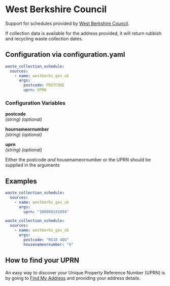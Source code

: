 # West Berkshire Council

Support for schedules provided by [West Berkshire Council](https://www.westberks.gov.uk/).

If collection data is available for the address provided, it will return rubbish and recycling waste collection dates.

## Configuration via configuration.yaml

```yaml
waste_collection_schedule:
  sources:
    - name: westberks_gov_uk
      args:
        postcode: POSTCODE
        uprn: UPRN
```

### Configuration Variables

**postcode**<br>
_(string) (optional)_

**hournameornumber**<br>
_(string) (optional)_

**uprn**<br>
_(string) (optional)_

Either the postcode _and_ housenameornumber or the UPRN should be supplied in the arguments

## Examples

```yaml
waste_collection_schedule:
  sources:
    - name: westberks_gov_uk
      args:
        uprn: "100080241094"
```

```yaml
waste_collection_schedule:
  sources:
    - name: westberks_gov_uk
      args:
        postcode: "RG18 4QU"
        housenameornumber: "6"
```

## How to find your UPRN

An easy way to discover your Unique Property Reference Number (UPRN) is by going to [Find My Address](https://www.findmyaddress.co.uk/) and providing your address details.
